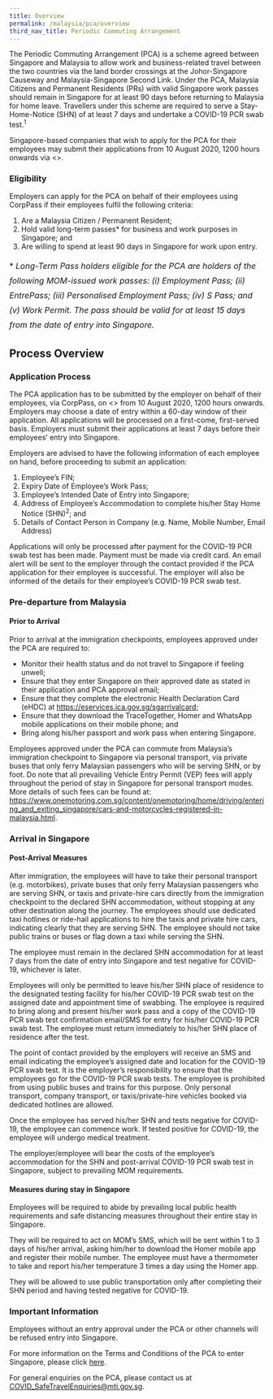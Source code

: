 ```yaml
---
title: Overview
permalink: /malaysia/pca/overview
third_nav_title: Periodic Commuting Arrangement
---
```


The Periodic Commuting Arrangement (PCA) is a scheme agreed between Singapore and Malaysia to allow work and business-related travel between the two countries via the land border crossings at the Johor-Singapore Causeway and Malaysia-Singapore Second Link. Under the PCA, Malaysia Citizens and Permanent Residents (PRs) with valid Singapore work passes should remain in Singapore for at least 90 days before returning to Malaysia for home leave. Travellers under this scheme are required to serve a Stay-Home-Notice (SHN) of at least 7 days and undertake a COVID-19 PCR swab test.<sup>1</sup>

Singapore-based companies that wish to apply for the PCA for their employees may submit their applications from 10 August 2020, 1200 hours onwards via <<weblink>>.

### **Eligibility**

Employers can apply for the PCA on behalf of their employees using CorpPass if their employees fulfil the following criteria:
1. Are a Malaysia Citizen / Permanent Resident;
2. Hold valid long-term passes* for business and work purposes in Singapore; and
3. Are willing to spend at least 90 days in Singapore for work upon entry.

<p style="font-size: 1.0rem; line-height: 1.8rem;">* <em>Long-Term Pass holders eligible for the PCA are holders of the following MOM-issued work passes: (i) Employment Pass; (ii) EntrePass; (iii) Personalised Employment Pass; (iv) S Pass; and (v) Work Permit. The pass should be valid for at least 15 days from the date of entry into Singapore.</em></p>

## **Process Overview**

### **Application Process**

The PCA application has to be submitted by the employer on behalf of their employees, via CorpPass, on <<weblink>> from 10 August 2020, 1200 hours onwards. Employers may choose a date of entry within a 60-day window of their application. All applications will be processed on a first-come, first-served basis. Employers must submit their applications at least 7 days before their employees’ entry into Singapore.

Employers are advised to have the following information of each employee on hand, before proceeding to submit an application:
1. Employee’s FIN;
2. Expiry Date of Employee’s Work Pass;
3. Employee’s Intended Date of Entry into Singapore;
4. Address of Employee’s Accommodation to complete his/her Stay Home Notice (SHN)<sup>2</sup>; and
5. Details of Contact Person in Company (e.g. Name, Mobile Number, Email Address)

Applications will only be processed after payment for the COVID-19 PCR swab test has been made. Payment must be made via credit card. An email alert will be sent to the employer through the contact provided if the PCA application for their employee is successful. The employer will also be informed of the details for their employee’s COVID-19 PCR swab test.

### **Pre-departure from Malaysia**

#### Prior to Arrival

Prior to arrival at the immigration checkpoints, employees approved under the PCA are required to:
- Monitor their health status and do not travel to Singapore if feeling unwell;
- Ensure that they enter Singapore on their approved date as stated in their application and PCA approval email;
- Ensure that they complete the electronic Health Declaration Card (eHDC) at <https://eservices.ica.gov.sg/sgarrivalcard>;
- Ensure that they download the TraceTogether, Homer and WhatsApp mobile applications on their mobile phone; and
- Bring along his/her passport and work pass when entering Singapore.

Employees approved under the PCA can commute from Malaysia’s immigration checkpoint to Singapore via personal transport, via private buses that only ferry Malaysian passengers who will be serving SHN, or by foot. Do note that all prevailing Vehicle Entry Permit (VEP) fees will apply throughout the period of stay in Singapore for personal transport modes. More details of such fees can be found at: <https://www.onemotoring.com.sg/content/onemotoring/home/driving/entering_and_exiting_singapore/cars-and-motorcycles-registered-in-malaysia.html>.

### **Arrival in Singapore**

#### Post-Arrival Measures

After immigration, the employees will have to take their personal transport (e.g. motorbikes), private buses that only ferry Malaysian passengers who are serving SHN, or taxis and private-hire cars directly from the immigration checkpoint to the declared SHN accommodation, without stopping at any other destination along the journey. The employees should use dedicated taxi hotlines or ride-hail applications to hire the taxis and private hire cars, indicating clearly that they are serving SHN. The employee should not take public trains or buses or flag down a taxi while serving the SHN.

The employee must remain in the declared SHN accommodation for at least 7 days from the date of entry into Singapore and test negative for COVID-19, whichever is later.

Employees will only be permitted to leave his/her SHN place of residence to the designated testing facility for his/her COVID-19 PCR swab test on the assigned date and appointment time of swabbing. The employee is required to bring along and present his/her work pass and a copy of the COVID-19 PCR swab test confirmation email/SMS for entry for his/her COVID-19 PCR swab test. The employee must return immediately to his/her SHN place of residence after the test.

The point of contact provided by the employers will receive an SMS and email indicating the employee’s assigned date and location for the COVID-19 PCR swab test. It is the employer’s responsibility to ensure that the employees go for the COVID-19 PCR swab tests. The employee is prohibited from using public buses and trains for this purpose. Only personal transport, company transport, or taxis/private-hire vehicles booked via dedicated hotlines are allowed.

Once the employee has served his/her SHN and tests negative for COVID-19, the employee can commence work. If tested positive for COVID-19, the employee will undergo medical treatment.

The employer/employee will bear the costs of the employee’s accommodation for the SHN and post-arrival COVID-19 PCR swab test in Singapore, subject to prevailing MOM requirements.

#### Measures during stay in Singapore

Employees will be required to abide by prevailing local public health requirements and safe distancing measures throughout their entire stay in Singapore.

They will be required to act on MOM’s SMS, which will be sent within 1 to 3 days of his/her arrival, asking him/her to download the Homer mobile app and register their mobile number. The employee must have a thermometer to take and report his/her temperature 3 times a day using the Homer app.

They will be allowed to use public transportation only after completing their SHN period and having tested negative for COVID-19.

### **Important Information**

Employees without an entry approval under the PCA or other channels will be refused entry into Singapore.

For more information on the Terms and Conditions of the PCA to enter Singapore, please click [here](/pca/terms-and-conditions).

For general enquiries on the PCA, please contact us at <COVID_SafeTravelEnquiries@mti.gov.sg>.

